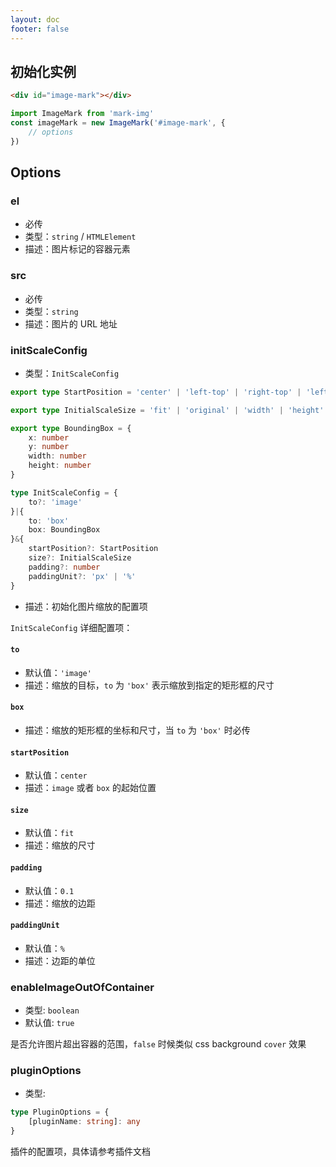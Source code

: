 ```yaml
---
layout: doc
footer: false
---
```


## 初始化实例

```html
<div id="image-mark"></div>
```

```javascript
import ImageMark from 'mark-img'
const imageMark = new ImageMark('#image-mark', {
	// options
})
```

## Options

### el

- 必传
- 类型：`string` / `HTMLElement`
- 描述：图片标记的容器元素

### src

- 必传
- 类型：`string`
- 描述：图片的 URL 地址

### initScaleConfig

- 类型：`InitScaleConfig`

```typeScript
export type StartPosition = 'center' | 'left-top' | 'right-top' | 'left-bottom' | 'right-bottom'

export type InitialScaleSize = 'fit' | 'original' | 'width' | 'height' | 'cover'

export type BoundingBox = {
	x: number
	y: number
	width: number
	height: number
}

type InitScaleConfig = {
	to?: 'image'
}|{
	to: 'box'
	box: BoundingBox
}&{
	startPosition?: StartPosition
	size?: InitialScaleSize
	padding?: number
	paddingUnit?: 'px' | '%'
}
```

- 描述：初始化图片缩放的配置项

`InitScaleConfig` 详细配置项：

#### `to`

- 默认值：`'image'`
- 描述：缩放的目标，`to` 为 `'box'` 表示缩放到指定的矩形框的尺寸

#### `box`

- 描述：缩放的矩形框的坐标和尺寸，当 `to` 为 `'box'` 时必传

#### `startPosition`

- 默认值：`center`
- 描述：`image` 或者 `box` 的起始位置

#### `size`

- 默认值：`fit`
- 描述：缩放的尺寸

#### `padding`

- 默认值：`0.1`
- 描述：缩放的边距

#### `paddingUnit`

- 默认值：`%`
- 描述：边距的单位

### enableImageOutOfContainer

- 类型: `boolean`
- 默认值: `true`

是否允许图片超出容器的范围，`false` 时候类似 css background `cover` 效果

### pluginOptions

- 类型:

```typeScript
type PluginOptions = {
	[pluginName: string]: any
}
```

插件的配置项，具体请参考插件文档
